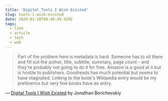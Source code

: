 ```yaml
---
title: 'Digital Tools I Wish Existed'
slug: tools-i-wish-existed
date: 2020-01-28T09:48:49.910Z
tags:
  - link
  - article
  - tech
  - web
---
```


> Part of the problem here is metadata is hard. Someone has to sit there and fill out the author, title, subtitle, summary, page count - and they're probably not going to do it for free. Amazon is a good at it but is hostile to publishers. Goodreads has much potential but seems to have stagnated. Linking to the book's Wikipedia entry would be my preference but very few books have an entry.

&mdash; [Digital Tools I Wish Existed](https://jborichevskiy.com/posts/digital-tools/) by Jonathan Borichevskiy
